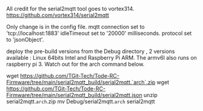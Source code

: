All credit for the serial2mqtt tool goes to vortex314.
https://github.com/vortex314/serial2mqtt

Only change is in the config file.
mqtt connection set to 'tcp://localhost:1883'
idleTimeout set to '20000' milliseconds.
protocol set to 'jsonObject'.

deploy the pre-build versions from the Debug directory , 2 versions available : Linux 64bits Intel and Raspberry Pi ARM. The armv6l also runs on raspberry pi 3. Watch out for the arch command below.

wget https://github.com/TGit-Tech/Tode-RC-Firmware/tree/main/serial2mqtt_build/serial2mqtt.`arch`.zip
wget https://github.com/TGit-Tech/Tode-RC-Firmware/tree/main/serial2mqtt_build/serial2mqtt.json
unzip serial2mqtt.`arch`.zip
mv Debug/serial2mqtt.`arch` serial2mqtt
